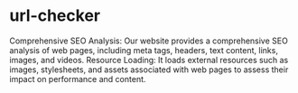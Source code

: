 # url-checker
Comprehensive SEO Analysis: Our website provides a comprehensive SEO analysis of web pages, including meta tags, headers, text content, links, images, and videos.  Resource Loading: It loads external resources such as images, stylesheets, and assets associated with web pages to assess their impact on performance and content.  
